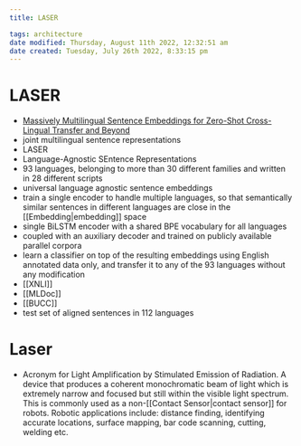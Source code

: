 ```yaml
---
title: LASER

tags: architecture 
date modified: Thursday, August 11th 2022, 12:32:51 am
date created: Tuesday, July 26th 2022, 8:33:15 pm
---
```


# LASER
- [Massively Multilingual Sentence Embeddings for Zero-Shot Cross-Lingual Transfer and Beyond](https://arxiv.org/abs/1812.10464)
- joint multilingual sentence representations
- LASER
- Language-Agnostic SEntence Representations
- 93 languages, belonging to more than 30 different families and written in 28 different scripts
- universal language agnostic sentence embeddings
- train a single encoder to handle multiple languages, so that semantically similar sentences in different languages are close in the [[Embedding|embedding]] space
- single BiLSTM encoder with a shared BPE vocabulary for all languages
- coupled with an auxiliary decoder and trained on publicly available parallel corpora
- learn a classifier on top of the resulting embeddings using English annotated data only, and transfer it to any of the 93 languages without any modification
- [[XNLI]]
- [[MLDoc]]
- [[BUCC]]
- test set of aligned sentences in 112 languages

# Laser
- Acronym for Light Amplification by Stimulated Emission of Radiation. A device that produces a coherent monochromatic beam of light which is extremely narrow and focused but still within the visible light spectrum. This is commonly used as a non-[[Contact Sensor|contact sensor]] for robots. Robotic applications include: distance finding, identifying accurate locations, surface mapping, bar code scanning, cutting, welding etc.

